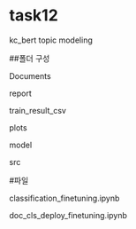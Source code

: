 # task12
kc_bert topic modeling

##폴더 구성

Documents

report

train_result_csv

plots

model

src

#파일

classification_finetuning.ipynb

doc_cls_deploy_finetuning.ipynb
